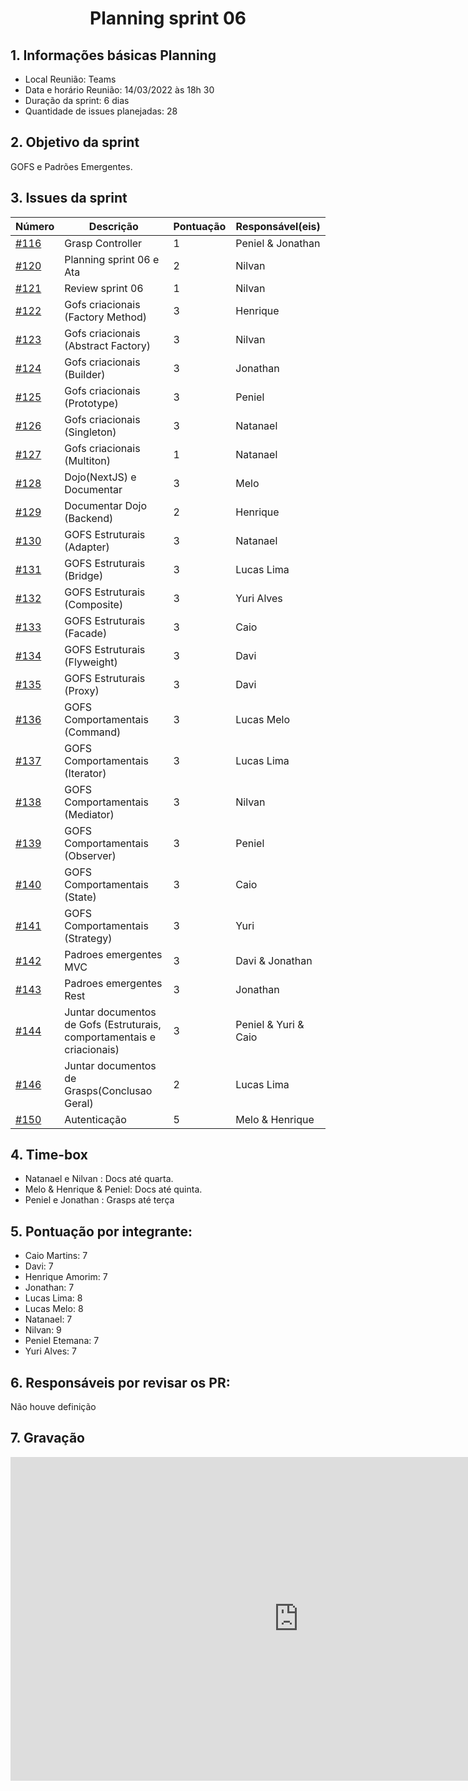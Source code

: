 # <center> Planning sprint 06


## 1. Informações básicas Planning
  - Local Reunião: Teams
  - Data e horário Reunião: 14/03/2022 às 18h 30
  - Duração da sprint: 6 dias
  - Quantidade de issues planejadas: 28

## 2. Objetivo da sprint 
  GOFS e Padrões Emergentes.

## 3. Issues da sprint
| Número | Descrição | Pontuação | Responsável(eis) |
| -- | -- | -- | -- |
| [#116](https://github.com/UnBArqDsw2021-2/2021.2_G2_Ki-Limpinho/issues/116)   |  Grasp Controller| 1 | Peniel & Jonathan | 
| [#120](https://github.com/UnBArqDsw2021-2/2021.2_G2_Ki-Limpinho/issues/120)   |  Planning sprint 06 e Ata | 2 | Nilvan | 
| [#121](https://github.com/UnBArqDsw2021-2/2021.2_G2_Ki-Limpinho/issues/121)   |  Review sprint 06  | 1 | Nilvan | 
| [#122](https://github.com/UnBArqDsw2021-2/2021.2_G2_Ki-Limpinho/issues/122)   |  Gofs criacionais (Factory Method) | 3 | Henrique | 
| [#123](https://github.com/UnBArqDsw2021-2/2021.2_G2_Ki-Limpinho/issues/123)   |  Gofs criacionais (Abstract Factory) | 3 | Nilvan | 
| [#124](https://github.com/UnBArqDsw2021-2/2021.2_G2_Ki-Limpinho/issues/124)   |  Gofs criacionais (Builder) | 3 | Jonathan | 
| [#125](https://github.com/UnBArqDsw2021-2/2021.2_G2_Ki-Limpinho/issues/125)   |  Gofs criacionais (Prototype) | 3 | Peniel  | 
| [#126](https://github.com/UnBArqDsw2021-2/2021.2_G2_Ki-Limpinho/issues/126)   |  Gofs criacionais (Singleton) | 3 | Natanael | 
| [#127](https://github.com/UnBArqDsw2021-2/2021.2_G2_Ki-Limpinho/issues/127)   |  Gofs criacionais (Multiton) | 1 |  Natanael | 
| [#128](https://github.com/UnBArqDsw2021-2/2021.2_G2_Ki-Limpinho/issues/128)   |  Dojo(NextJS) e Documentar | 3 | Melo | 
| [#129](https://github.com/UnBArqDsw2021-2/2021.2_G2_Ki-Limpinho/issues/129)   |  Documentar Dojo (Backend) | 2 | Henrique | 
| [#130](https://github.com/UnBArqDsw2021-2/2021.2_G2_Ki-Limpinho/issues/130)   |  GOFS Estruturais (Adapter) | 3 | Natanael  | 
| [#131](https://github.com/UnBArqDsw2021-2/2021.2_G2_Ki-Limpinho/issues/131)   |  GOFS Estruturais (Bridge) | 3 | Lucas Lima | 
| [#132](https://github.com/UnBArqDsw2021-2/2021.2_G2_Ki-Limpinho/issues/132)   |  GOFS Estruturais (Composite)| 3 | Yuri Alves | 
| [#133](https://github.com/UnBArqDsw2021-2/2021.2_G2_Ki-Limpinho/issues/133)   |  GOFS Estruturais (Facade)| 3 | Caio | 
| [#134](https://github.com/UnBArqDsw2021-2/2021.2_G2_Ki-Limpinho/issues/134)   |  GOFS Estruturais (Flyweight)|  3| Davi | 
| [#135](https://github.com/UnBArqDsw2021-2/2021.2_G2_Ki-Limpinho/issues/135)   |  GOFS Estruturais (Proxy)| 3  | Davi | 
| [#136](https://github.com/UnBArqDsw2021-2/2021.2_G2_Ki-Limpinho/issues/136)   |  GOFS Comportamentais (Command) | 3 | Lucas Melo | 
| [#137](https://github.com/UnBArqDsw2021-2/2021.2_G2_Ki-Limpinho/issues/137)   |  GOFS Comportamentais (Iterator) | 3 | Lucas Lima | 
| [#138](https://github.com/UnBArqDsw2021-2/2021.2_G2_Ki-Limpinho/issues/138)   |  GOFS Comportamentais (Mediator) | 3 | Nilvan | 
| [#139](https://github.com/UnBArqDsw2021-2/2021.2_G2_Ki-Limpinho/issues/139)   |  GOFS Comportamentais (Observer) | 3 | Peniel | 
| [#140](https://github.com/UnBArqDsw2021-2/2021.2_G2_Ki-Limpinho/issues/140)   |  GOFS Comportamentais (State) | 3 | Caio | 
| [#141](https://github.com/UnBArqDsw2021-2/2021.2_G2_Ki-Limpinho/issues/141)   |  GOFS Comportamentais (Strategy) | 3 | Yuri | 
| [#142](https://github.com/UnBArqDsw2021-2/2021.2_G2_Ki-Limpinho/issues/142)   |  Padroes emergentes MVC | 3 | Davi & Jonathan  | 
| [#143](https://github.com/UnBArqDsw2021-2/2021.2_G2_Ki-Limpinho/issues/143)   |  Padroes emergentes Rest | 3 | Jonathan | 
| [#144](https://github.com/UnBArqDsw2021-2/2021.2_G2_Ki-Limpinho/issues/144)   |  Juntar documentos de Gofs (Estruturais, comportamentais e criacionais) | 3 | Peniel & Yuri & Caio| 
| [#146](https://github.com/UnBArqDsw2021-2/2021.2_G2_Ki-Limpinho/issues/146)   |  Juntar documentos de Grasps(Conclusao Geral) | 2 | Lucas Lima  | 
| [#150](https://github.com/UnBArqDsw2021-2/2021.2_G2_Ki-Limpinho/issues/150)   |  Autenticação | 5 | Melo & Henrique| 


## 4. Time-box

  - Natanael e Nilvan : Docs até quarta.
  - Melo & Henrique & Peniel: Docs até quinta.
  - Peniel e Jonathan : Grasps até terça


## 5. Pontuação por integrante:
  - Caio Martins: 7
  - Davi: 7
  - Henrique Amorim: 7
  - Jonathan: 7
  - Lucas Lima: 8
  - Lucas Melo: 8
  - Natanael: 7
  - Nilvan: 9
  - Peniel Etemana: 7
  - Yuri Alves: 7


 
## 6. Responsáveis por revisar os PR:
Não houve definição

## 7. Gravação

<iframe width="921" height="518" src="https://www.youtube.com/embed/iKjyNuugjxA" title="YouTube video player" frameborder="0" allow="accelerometer; autoplay; clipboard-write; encrypted-media; gyroscope; picture-in-picture" allowfullscreen></iframe>



